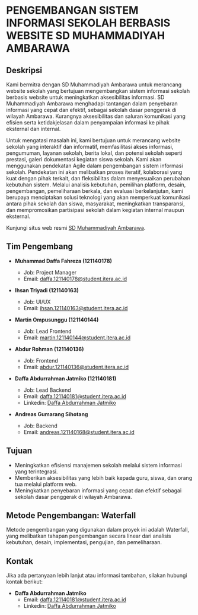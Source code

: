 # PENGEMBANGAN SISTEM INFORMASI SEKOLAH BERBASIS WEBSITE SD MUHAMMADIYAH AMBARAWA

## Deskripsi

Kami bermitra dengan SD Muhammadiyah Ambarawa untuk merancang website sekolah yang bertujuan mengembangkan sistem informasi sekolah berbasis website untuk meningkatkan aksesibilitas informasi. SD Muhammadiyah Ambarawa menghadapi tantangan dalam penyebaran informasi yang cepat dan efektif, sebagai sekolah dasar penggerak di wilayah Ambarawa. Kurangnya aksesibilitas dan saluran komunikasi yang efisien serta ketidakjelasan dalam penyampaian informasi ke pihak eksternal dan internal.

Untuk mengatasi masalah ini, kami bertujuan untuk merancang website sekolah yang interaktif dan informatif, memfasilitasi akses informasi, pengumuman, layanan sekolah, berita lokal, dan potensi sekolah seperti prestasi, galeri dokumentasi kegiatan siswa sekolah. Kami akan menggunakan pendekatan Agile dalam pengembangan sistem informasi sekolah. Pendekatan ini akan melibatkan proses iteratif, kolaborasi yang kuat dengan pihak terkait, dan fleksibilitas dalam menyesuaikan perubahan kebutuhan sistem. Melalui analisis kebutuhan, pemilihan platform, desain, pengembangan, pemeliharaan berkala, dan evaluasi berkelanjutan, kami berupaya menciptakan solusi teknologi yang akan memperkuat komunikasi antara pihak sekolah dan siswa, masyarakat, meningkatkan transparansi, dan mempromosikan partisipasi sekolah dalam kegiatan internal maupun eksternal.

Kunjungi situs web resmi [SD Muhammadiyah Ambarawa](https://sdmuhammadiyahambarawa.com/).

## Tim Pengembang

-   **Muhammad Daffa Fahreza (121140178)**

    -   Job: Project Manager
    -   Email: [daffa.121140178@student.itera.ac.id](mailto:daffa.121140178@student.itera.ac.id)

-   **Ihsan Triyadi (121140163)**

    -   Job: UI/UX
    -   Email: [ihsan.121140163@student.itera.ac.id](mailto:ihsan.121140163@student.itera.ac.id)

-   **Martin Ompusunggu (121140144)**

    -   Job: Lead Frontend
    -   Email: [martin.121140144@student.itera.ac.id](mailto:martin.121140144@student.itera.ac.id)

-   **Abdur Rohman (121140136)**

    -   Job: Frontend
    -   Email: [abdur.121140136@student.itera.ac.id](mailto:abdur.121140136@student.itera.ac.id)

-   **Daffa Abdurrahman Jatmiko (121140181)**

    -   Job: Lead Backend
    -   Email: [daffa.121140181@student.itera.ac.id](mailto:daffa.121140181@student.itera.ac.id)
    -   Linkedin: [Daffa Abdurrahman Jatmiko](https://www.linkedin.com/in/daffa-jatmiko/)

-   **Andreas Gumarang Sihotang**
    -   Job: Backend
    -   Email: [andreas.121140168@student.itera.ac.id](mailto:andreas.121140168@student.itera.ac.id)

## Tujuan

-   Meningkatkan efisiensi manajemen sekolah melalui sistem informasi yang terintegrasi.
-   Memberikan aksesibilitas yang lebih baik kepada guru, siswa, dan orang tua melalui platform web.
-   Meningkatkan penyebaran informasi yang cepat dan efektif sebagai sekolah dasar penggerak di wilayah Ambarawa.

## Metode Pengembangan: Waterfall

Metode pengembangan yang digunakan dalam proyek ini adalah Waterfall, yang melibatkan tahapan pengembangan secara linear dari analisis kebutuhan, desain, implementasi, pengujian, dan pemeliharaan.

## Kontak

Jika ada pertanyaan lebih lanjut atau informasi tambahan, silakan hubungi kontak berikut:

-   **Daffa Abdurrahman Jatmiko**
    -   Email: [daffa.121140181@student.itera.ac.id](mailto:daffa.121140181@student.itera.ac.id)
    -   Linkedin: [Daffa Abdurrahman Jatmiko](https://www.linkedin.com/in/daffa-jatmiko/)
